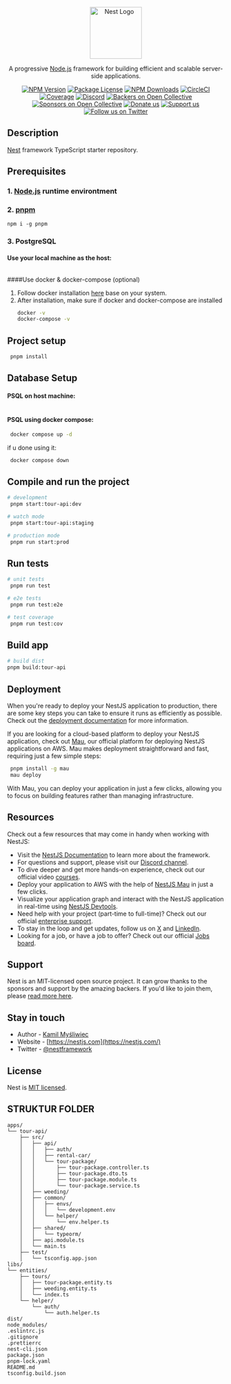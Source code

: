 <p align="center">
  <a href="http://nestjs.com/" target="blank"><img src="https://nestjs.com/img/logo-small.svg" width="120" alt="Nest Logo" /></a>
</p>

[circleci-image]: https://img.shields.io/circleci/build/github/nestjs/nest/master?token=abc123def456
[circleci-url]: https://circleci.com/gh/nestjs/nest

  <p align="center">A progressive <a href="http://nodejs.org" target="_blank">Node.js</a> framework for building efficient and scalable server-side applications.</p>
    <p align="center">
<a href="https://www.npmjs.com/~nestjscore" target="_blank"><img src="https://img.shields.io/npm/v/@nestjs/core.svg" alt="NPM Version" /></a>
<a href="https://www.npmjs.com/~nestjscore" target="_blank"><img src="https://img.shields.io/npm/l/@nestjs/core.svg" alt="Package License" /></a>
<a href="https://www.npmjs.com/~nestjscore" target="_blank"><img src="https://img.shields.io/npm/dm/@nestjs/common.svg" alt="NPM Downloads" /></a>
<a href="https://circleci.com/gh/nestjs/nest" target="_blank"><img src="https://img.shields.io/circleci/build/github/nestjs/nest/master" alt="CircleCI" /></a>
<a href="https://coveralls.io/github/nestjs/nest?branch=master" target="_blank"><img src="https://coveralls.io/repos/github/nestjs/nest/badge.svg?branch=master#9" alt="Coverage" /></a>
<a href="https://discord.gg/G7Qnnhy" target="_blank"><img src="https://img.shields.io/badge/discord-online-brightgreen.svg" alt="Discord"/></a>
<a href="https://opencollective.com/nest#backer" target="_blank"><img src="https://opencollective.com/nest/backers/badge.svg" alt="Backers on Open Collective" /></a>
<a href="https://opencollective.com/nest#sponsor" target="_blank"><img src="https://opencollective.com/nest/sponsors/badge.svg" alt="Sponsors on Open Collective" /></a>
  <a href="https://paypal.me/kamilmysliwiec" target="_blank"><img src="https://img.shields.io/badge/Donate-PayPal-ff3f59.svg" alt="Donate us"/></a>
    <a href="https://opencollective.com/nest#sponsor"  target="_blank"><img src="https://img.shields.io/badge/Support%20us-Open%20Collective-41B883.svg" alt="Support us"></a>
  <a href="https://twitter.com/nestframework" target="_blank"><img src="https://img.shields.io/twitter/follow/nestframework.svg?style=social&label=Follow" alt="Follow us on Twitter"></a>
</p>
  <!--[![Backers on Open Collective](https://opencollective.com/nest/backers/badge.svg)](https://opencollective.com/nest#backer)
  [![Sponsors on Open Collective](https://opencollective.com/nest/sponsors/badge.svg)](https://opencollective.com/nest#sponsor)-->

## Description

[Nest](https://github.com/nestjs/nest) framework TypeScript starter repository.

## Prerequisites
### 1.  [Node.js](https://nodejs.org/) runtime environtment
### 2.  [pnpm](https://pnpm.io/installation)
    npm i -g pnpm
### 3. PostgreSQL
#### Use your local machine as the host:
```bash

```

####Use docker & docker-compose (optional)
1. Follow docker installation [here](https://docs.docker.com/get-started/get-docker/) base on your system.
2. After installation, make sure if docker and docker-compose are installed
   ```bash
   docker -v
   docker-compose -v
   ```


## Project setup

```bash
 pnpm install
```

## Database Setup
#### PSQL on host machine:
```bash

```
#### PSQL using docker compose:
```bash
 docker compose up -d
```
if u done using it:
```bash
 docker compose down
```
## Compile and run the project

```bash
# development
 pnpm start:tour-api:dev

# watch mode
 pnpm start:tour-api:staging

# production mode
 pnpm run start:prod
```

## Run tests

```bash
# unit tests
 pnpm run test

# e2e tests
 pnpm run test:e2e

# test coverage
 pnpm run test:cov
```
## Build app
```bash
# build dist
pnpm build:tour-api
```
## Deployment

When you're ready to deploy your NestJS application to production, there are some key steps you can take to ensure it runs as efficiently as possible. Check out the [deployment documentation](https://docs.nestjs.com/deployment) for more information.

If you are looking for a cloud-based platform to deploy your NestJS application, check out [Mau](https://mau.nestjs.com), our official platform for deploying NestJS applications on AWS. Mau makes deployment straightforward and fast, requiring just a few simple steps:

```bash
 pnpm install -g mau
 mau deploy
```

With Mau, you can deploy your application in just a few clicks, allowing you to focus on building features rather than managing infrastructure.

## Resources

Check out a few resources that may come in handy when working with NestJS:

- Visit the [NestJS Documentation](https://docs.nestjs.com) to learn more about the framework.
- For questions and support, please visit our [Discord channel](https://discord.gg/G7Qnnhy).
- To dive deeper and get more hands-on experience, check out our official video [courses](https://courses.nestjs.com/).
- Deploy your application to AWS with the help of [NestJS Mau](https://mau.nestjs.com) in just a few clicks.
- Visualize your application graph and interact with the NestJS application in real-time using [NestJS Devtools](https://devtools.nestjs.com).
- Need help with your project (part-time to full-time)? Check out our official [enterprise support](https://enterprise.nestjs.com).
- To stay in the loop and get updates, follow us on [X](https://x.com/nestframework) and [LinkedIn](https://linkedin.com/company/nestjs).
- Looking for a job, or have a job to offer? Check out our official [Jobs board](https://jobs.nestjs.com).

## Support

Nest is an MIT-licensed open source project. It can grow thanks to the sponsors and support by the amazing backers. If you'd like to join them, please [read more here](https://docs.nestjs.com/support).

## Stay in touch

- Author - [Kamil Myśliwiec](https://twitter.com/kammysliwiec)
- Website - [https://nestjs.com](https://nestjs.com/)
- Twitter - [@nestframework](https://twitter.com/nestframework)

## License

Nest is [MIT licensed](https://github.com/nestjs/nest/blob/master/LICENSE).


## STRUKTUR FOLDER
```
apps/
└── tour-api/
    ├── src/
    │   ├── api/
    │   │   ├── auth/
    │   │   ├── rental-car/
    │   │   └── tour-package/
    │   │       ├── tour-package.controller.ts
    │   │       ├── tour-package.dto.ts
    │   │       ├── tour-package.module.ts
    │   │       └── tour-package.service.ts
    │   ├── weeding/
    │   ├── common/
    │   │   ├── envs/
    │   │   │   └── development.env
    │   │   └── helper/
    │   │       └── env.helper.ts
    │   ├── shared/
    │   │   └── typeorm/
    │   ├── api.module.ts
    │   └── main.ts
    ├── test/
    │   └── tsconfig.app.json
libs/
└── entities/
    ├── tours/
    │   ├── tour-package.entity.ts
    │   ├── weeding.entity.ts
    │   └── index.ts
    └── helper/
        └── auth/
            └── auth.helper.ts
dist/
node_modules/
.eslintrc.js
.gitignore
.prettierrc
nest-cli.json
package.json
pnpm-lock.yaml
README.md
tsconfig.build.json
```

